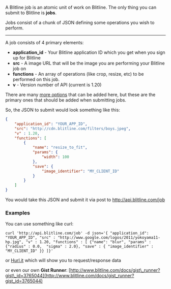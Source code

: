 
A Blitline job is an atomic unit of work on Blitline. The only thing you can submit to Blitline is **jobs**.

Jobs consist of a chunk of JSON defining some operations you wish to perform.

---

A job consists of 4 primary elements:

- **application_id** - Your Blitline application ID which you get when you sign up for Blitline
- **src** - A image URL that will be the image you are performing your Blitline job on
- **functions** - An array of operations (like crop, resize, etc) to be performed on this job.
- **v** - Version number of API (current is 1.20)

There are many [more options](/foo/bar) that can be added here, but these are the primary ones that should be added when submitting jobs.

So, the JSON to submit would look something like this:

```json
{
    "application_id": "YOUR_APP_ID",
    "src": "http://cdn.blitline.com/filters/boys.jpeg",
    "v" : 1.20,
    "functions": [
        {
            "name": "resize_to_fit",
            "params": {
                "width": 100
            },
            "save": {
                "image_identifier": "MY_CLIENT_ID"
            }
        }
    ]
}
```

You would take this JSON and submit it via post to http://api.blitline.com/job


### Examples

You can use something like curl:

```
curl 'http://api.blitline.com/job' -d json='{ "application_id": "YOUR_APP_ID", "src" : "http://www.google.com/logos/2011/yokoyama11-hp.jpg", "v" : 1.20, "functions" : [ {"name": "blur", "params" : {"radius" : 0.0,  "sigma" : 2.0}, "save" : { "image_identifier" : "MY_CLIENT_ID" }} ]}'
```

or [Hurl.it](http://www.hurl.it/?method=POST&url=http://api.blitline.com/job&headers={%22Content-Type%22:[%22application/json%22]}&body={%22application_id%22:%20%22YOUR_APP_ID%22,%22src%22:%20%22http://cdn.blitline.com/filters/boys.jpeg%22,%22v%22%20:%201.20,%22functions%22:%20[{%22name%22:%20%22resize_to_fit%22,%22params%22:%20{%22width%22:%20100},%22save%22:%20{%22image_identifier%22:%20%22MY_CLIENT_ID%22}}]}) which will show you to request/response data

or even our own **Gist Runner**: 
[http://www.blitline.com/docs/gist\_runner?gist\_id=3765044](http://www.blitline.com/docs/gist_runner?gist_id=3765044)

